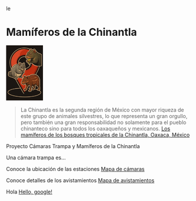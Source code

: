 le
# Mamíferos de la Chinantla
<img src="logo_pap.png" alt="drawing" width="100"/>

> La Chinantla es la segunda región de México con mayor riqueza de este grupo de animales silvestres, lo que representa un gran orgullo, pero también una gran responsabilidad no solamente para el pueblo chinanteco sino para todos los oaxaqueños y mexicanos. [Los mamíferos de los bosques tropicales de la Chinantla,
Oaxaca, México](https://www.utm.mx/edi_anteriores/temas83/T83_E06_mamiferos_bosques_chinantla.pdf)

Proyecto Cámaras Trampa y Mamíferos de la Chinantla

Una cámara trampa es...

Conoce la ubicación de las estaciones
[Mapa de cámaras](https://eremun.github.io/MamChin/mapa_estaciones.html)


Conoce detalles de los avistamientos
[Mapa de avistamientos](https://eremun.github.io/MamChin/mapa_avistamientos_detalle.html)


Hola
<a href="https://eremun.github.io/MamChin/mapa_avistamientos_detalle.html" target="_blank">Hello, google!</a>


